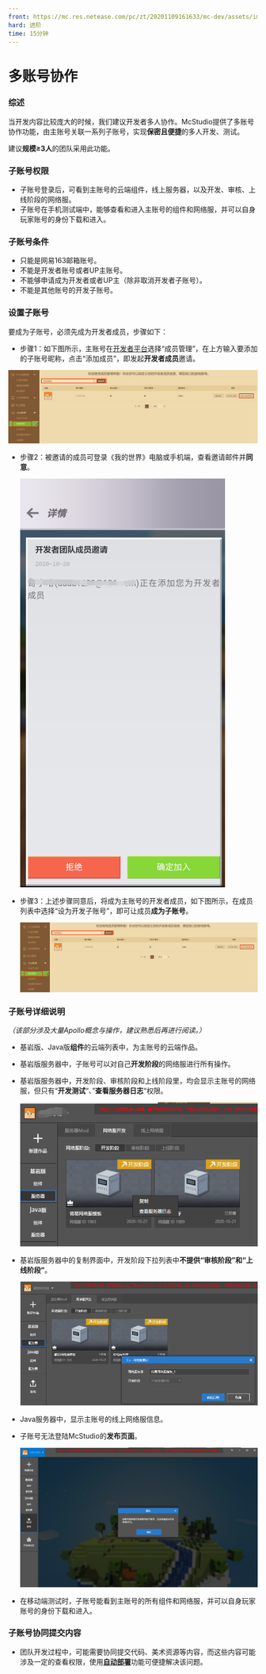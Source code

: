 ```yaml
---
front: https://mc.res.netease.com/pc/zt/20201109161633/mc-dev/assets/img/zizhanghaoshezhi.591b6fa3.png
hard: 进阶
time: 15分钟
---
```


# 多账号协作

### 综述

当开发内容比较庞大的时候，我们建议开发者多人协作。McStudio提供了多账号协作功能，由主账号关联一系列子账号，实现**保密且便捷**的多人开发、测试。

建议**规模≥3人**的团队采用此功能。



### 子账号权限

- 子账号登录后，可看到主账号的云端组件，线上服务器，以及开发、审核、上线阶段的网络服。
- 子账号在手机测试端中，能够查看和进入主账号的组件和网络服，并可以自身玩家账号的身份下载和进入。



### 子账号条件

- 只能是网易163邮箱账号。
- 不能是开发者账号或者UP主账号。
- 不能够申请成为开发者或者UP主（除非取消开发者子账号）。
- 不能是其他账号的开发子账号。



### 设置子账号

要成为子账号，必须先成为开发者成员，步骤如下：

- 步骤1：如下图所示，主账号在[开发者平台](https://mcdev.webapp.163.com)选择“成员管理”，在上方输入要添加的子账号昵称，点击“添加成员”，即发起**开发者成员**邀请。

![zizhanghaoshezhi](./images/zizhanghaoshezhi.png)

- 步骤2：被邀请的成员可登录《我的世界》电脑或手机端，查看邀请邮件并**同意**。

  ![zizhanghaoyaoqing](./images/zizhanghaoyaoqing.png)

- 步骤3：上述步骤同意后，将成为主账号的开发者成员，如下图所示，在成员列表中选择“设为开发子账号”，即可让成员**成为子账号**。

  ![zizhanghaoshezhi](./images/zizhanghaoshezhi.png)



### 子账号详细说明

*（该部分涉及大量Apollo概念与操作，建议熟悉后再进行阅读。）*

- 基岩版、Java版**组件**的云端列表中，为主账号的云端作品。

- 基岩版服务器中，子账号可以对自己**开发阶段**的网络服进行所有操作。

- 基岩版服务器中，开发阶段、审核阶段和上线阶段里，均会显示主账号的网络服，但只有“**开发测试**“、”**查看服务器日志**“权限。

  ![zizhanghaoquanxian1](./images/zizhanghaoquanxian1.png)

- 基岩版服务器中的复制界面中，开发阶段下拉列表中**不提供“审核阶段”**和**“上线阶段”**。

  ![zizhanghaoquanxian2](./images/zizhanghaoquanxian2.png)

- Java服务器中，显示主账号的线上网络服信息。

- 子账号无法登陆McStudio的**发布页面**。

  ![zizhanghaoquanxian3](./images/zizhanghaoquanxian3.png)

- 在移动端测试时，子账号能看到主账号的所有组件和网络服，并可以自身玩家账号的身份下载和进入。

  

### 子账号协同提交内容

- 团队开发过程中，可能需要协同提交代码、美术资源等内容，而这些内容可能涉及一定的查看权限，使用[**自动部署**](../课程7：开发技巧/第2节：多账号协同部署.html)功能可便捷解决该问题。




